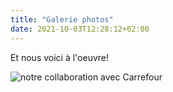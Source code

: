 ```yaml
---
title: "Galerie photos"
date: 2021-10-03T12:28:12+02:00
---
```


Et nous voici à l'oeuvre!

![notre collaboration avec Carrefour](/images/galerie-1.jpg)
